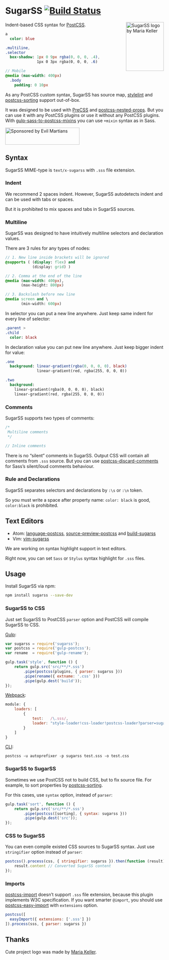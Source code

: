 # SugarSS [![Build Status][ci-img]][ci]

<img align="right" width="120" height="155"
     title="SugarSS logo by Maria Keller"
     src="http://postcss.github.io/sugarss/logo.svg">

Indent-based CSS syntax for [PostCSS].

```sass
a
  color: blue

.multiline,
.selector
  box-shadow: 1px 0 9px rgba(0, 0, 0, .4),
              1px 0 3px rgba(0, 0, 0, .6)

// Mobile
@media (max-width: 400px)
  .body
    padding: 0 10px
```

As any PostCSS custom syntax, SugarSS has source map, [stylelint]
and [postcss-sorting] support out-of-box.

It was designed to be used with [PreCSS] and [postcss-nested-props].
But you can use it with any PostCSS plugins
or use it without any PostCSS plugins.
With [gulp-sass-to-postcss-mixins] you can use `+mixin` syntax as in Sass.

<a href="https://evilmartians.com/?utm_source=sugarss">
  <img src="https://evilmartians.com/badges/sponsored-by-evil-martians.svg"
       alt="Sponsored by Evil Martians" width="236" height="54">
</a>

[gulp-sass-to-postcss-mixins]:  https://github.com/akella/gulp-sass-to-postcss-mixins
[postcss-nested-props]:        https://github.com/jedmao/postcss-nested-props
[postcss-sorting]:             https://github.com/hudochenkov/postcss-sorting
[stylelint]:                   http://stylelint.io/
[PostCSS]:                     https://github.com/postcss/postcss
[PreCSS]:                      https://github.com/jonathantneal/precss
[ci-img]:                      https://img.shields.io/travis/postcss/sugarss.svg
[ci]:                          https://travis-ci.org/postcss/sugarss

## Syntax

SugarSS MIME-type is `text/x-sugarss` with `.sss` file extension.

### Indent

We recommend 2 spaces indent. However, SugarSS autodetects indent
and can be used with tabs or spaces.

But it is prohibited to mix spaces and tabs in SugarSS sources.

### Multiline

SugarSS was designed to have intuitively multiline selectors and declaration
values.

There are 3 rules for any types of nodes:

```sass
// 1. New line inside brackets will be ignored
@supports ( (display: flex) and
            (display: grid) )

// 2. Comma at the end of the line
@media (max-width: 400px),
       (max-height: 800px)

// 3. Backslash before new line
@media screen and \
       (min-width: 600px)
```

In selector you can put a new line anywhere. Just keep same indent
for every line of selector:

```sass
.parent >
.child
  color: black
```

In declaration value you can put new line anywhere. Just keep bigger indent
for value:

```sass
.one
  background: linear-gradient(rgba(0, 0, 0, 0), black)
              linear-gradient(red, rgba(255, 0, 0, 0))

.two
  background:
    linear-gradient(rgba(0, 0, 0, 0), black)
    linear-gradient(red, rgba(255, 0, 0, 0))
```

### Comments

SugarSS supports two types of comments:

```sass
/*
 Multiline comments
 */

// Inline comments
```

There is no “silent” comments in SugarSS. Output CSS will contain all comments
from `.sss` source. But you can use [postcss-discard-comments]
for Sass’s silent/loud comments behaviour.

[postcss-discard-comments]: https://www.npmjs.com/package/postcss-discard-comments

### Rule and Declarations

SugarSS separates selectors and declarations by `:\s` or `:\n` token.

So you must write a space after property name: `color: black` is good,
`color:black` is prohibited.

## Text Editors

* Atom: [language-postcss], [source-preview-postcss] and [build-sugarss]
* Vim: [vim-sugarss]

We are working on syntax highlight support in text editors.

Right now, you can set `Sass` or `Stylus` syntax highlight for `.sss` files.

[language-postcss]:         https://atom.io/packages/language-postcss
[source-preview-postcss]:   https://atom.io/packages/source-preview-postcss
[build-sugarss]:            https://atom.io/packages/build-sugarss
[vim-sugarss]:              https://github.com/hhsnopek/vim-sugarss

## Usage

Install SugarSS via npm:

```sh
npm install sugarss --save-dev
```

### SugarSS to CSS

Just set SugarSS to PostCSS `parser` option and PostCSS will compile
SugarSS to CSS.

[Gulp](https://github.com/postcss/gulp-postcss):

```js
var sugarss = require('sugarss');
var postcss = require('gulp-postcss');
var rename  = require('gulp-rename');

gulp.task('style', function () {
    return gulp.src('src/**/*.sss')
        .pipe(postcss(plugins, { parser: sugarss }))
        .pipe(rename({ extname: '.css' }))
        .pipe(gulp.dest('build'));
});
```

[Webpack](https://github.com/postcss/postcss-loader):

```js
module: {
    loaders: [
        {
            test:   /\.sss/,
            loader: "style-loader!css-loader!postcss-loader?parser=sugarss"
        }
    ]
}
```

[CLI](https://github.com/postcss/postcss-cli):

```
postcss -u autoprefixer -p sugarss test.sss -o test.css
```

### SugarSS to SugarSS

Sometimes we use PostCSS not to build CSS, but to fix source file.
For example, to sort properties by [postcss-sorting].

For this cases, use `syntax` option, instead of `parser`:

```js
gulp.task('sort', function () {
    return gulp.src('src/**/*.sss')
        .pipe(postcss([sorting], { syntax: sugarss }))
        .pipe(gulp.dest('src'));
});
```

[postcss-sorting]: https://github.com/hudochenkov/postcss-sorting

### CSS to SugarSS

You can even compile existed CSS sources to SugarSS syntax.
Just use `stringifier` option instead of `parser`:

```js
postcss().process(css, { stringifier: sugarss }).then(function (result) {
    result.content // Converted SugarSS content
});
```

### Imports

[postcss-import] doesn’t support `.sss` file extension, because this plugin
implements W3C specification. If you want smarter `@import`, you should
use [postcss-easy-import] with `extensions` option.

```js
postcss([
  easyImport({ extensions: ['.sss'] })
]).process(sss, { parser: sugarss })
```

[postcss-easy-import]: https://github.com/TrySound/postcss-easy-import
[postcss-import]:      https://github.com/postcss/postcss-import

## Thanks

Cute project logo was made by [Maria Keller](http://www.mariakellerac.com/).

